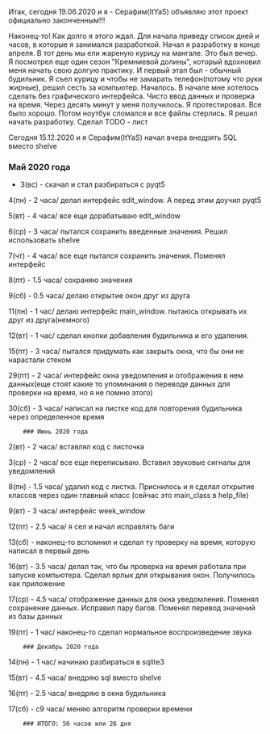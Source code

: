 Итак, сегодня 19.06.2020 и я - Серафим(ItYaS) объявляю этот проект официально законченным!!!

Наконец-то! Как долго я этого ждал. Для начала приведу список дней и часов, в которые я занимался разработкой.
Начал я разработку в конце апреля. В тот день мы ели жареную курицу на мангале. Это был вечер. Я посмотрел еще один
сезон "Кремниевой долины", который вдохновил меня начать свою долгую практику. И первый этап был - обычный будильник.
Я съел курицу и чтобы не замарать телефон(потому что руки жирные), решил сесть за компьютер.
Началось. В начале мне хотелось сделать без графического интерфейса. Чисто ввод данных и проверка на время.
Через десять минут у меня получилось. Я протестировал. Все было хорошо.
Потом ноутбук сломался и все файлы стерлись. Я решил начать разработку. Сделал TODO - лист

Сегодня 15.12.2020 и я Серафим(ItYaS) начал вчера внедрять SQL вместо shelve

### Май 2020 года
 - 3(вс) - скачал и стал разбираться с pyqt5

4(пн) - 2 часа/ делал интерфейс edit_window. А перед этим доучил pyqt5

5(вт) - 4 часа/ все еще дорабатываю edit_window

6(ср) - 3 часа/ пытался сохранить введенные значения. Решил использовать shelve

7(чт) - 4 часа/ все еще пытался сохранить значения. Поменял интерфейс

8(пт) - 1.5 часа/ сохраняю значения

9(сб) - 0.5 часа/ делаю открытие окон друг из друга

11(пн) - 1 час/ делаю интерфейс main_window. пытаюсь открывать их друг из друга(немного)

12(вт) - 1 час/ сделал кнопки добавления будильника и его удаления.

15(пт) - 3 часа/ пытался придумать как закрыть окна, что бы они не нарастали стеком

29(пт) - 2 часа/ интерфейс окна уведомления и отображения в нем данных(еще стоят какие то упоминания о
переводе данных для проверки на время, но я не помню этого)

30(сб) - 3 часа/ написал на листке код для повторения будильника через определенное время

        ### Июнь 2020 года
2(вт) - 2 часа/ вставлял код с листочка

3(ср) - 2 часа/ все еще переписываю. Вставил звуковые сигналы для уведомлений

8(пн) - 1.5 часа/ удалил код с листка. Приснилось и я сделал открытие классов через один главный класс
(сейчас это main_class в help_file)

9(вт) - 3 часа/ интерфейс week_window

12(пт) - 2.5 часа/ я сел и начал исправлять баги

13(сб) - наконец-то вспомнил и сделал ту проверку на время, которую написал в первый день

16(вт) - 3.5 часа/ делал так, что бы проверка на время работала при запуске компьютера. 
Сделал ярлык для открывания окон. Получилось как приложение

17(ср) - 4.5 часа/ отображение данных для окна уведомления. Поменял сохранение данных. Исправил пару багов.
Поменял перевод значений из базы данных

19(пт) - 1 час/ наконец-то сделал нормальное воспроизведение звука

        ### Декабрь 2020 года
14(пн) - 1 час/ начинаю разбираться в sqlite3

15(вт) - 4.5 часа/ внедряю sql вместо shelve

16(пт) - 2.5 часа/ внедряю в окна будильника

17(сб) - с9 часа/ меняю алгоритм проверки времени

        ### ИТОГО: 56 часов или 26 дня
